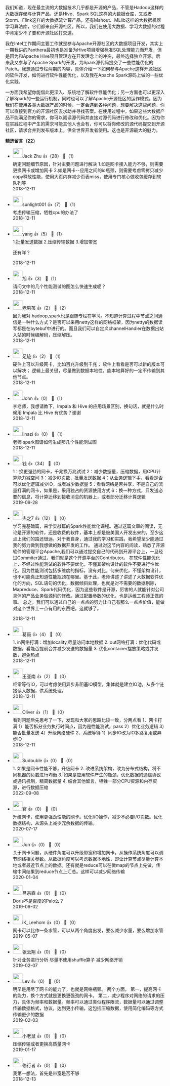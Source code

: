 我们知道，现在最主流的大数据技术几乎都是开源的产品，不管是Hadoop这样的大数据存储与计算产品，还是Hive、Spark SQL这样的大数据仓库，又或者Storm、Flink这样的大数据流计算产品，还有Mahout、MLlib这样的大数据机器学习算法库，它们都来自开源社区。所以，我们在使用大数据、学习大数据的过程中肯定少不了要和开源社区打交道。

我在Intel工作期间主要工作就是参与Apache开源社区的大数据项目开发，其实上一期我讲的Panthera最初也是准备为Hive项目增强标准SQL处理能力而开发，但是因为和Apache Hive项目管理方在开发理念上的冲突，最终选择独立开源。后来我又参与了Apache Spark的开发，为Spark源代码提交了一些性能优化的Patch。我想通过专栏两期的内容，具体介绍一下如何参与Apache这样开源社区的软件开发，如何进行软件性能优化，以及我在Apache Spark源码上做的一些优化实践。

一方面我希望你能借此更深入、系统地了解软件性能优化；另一方面也可以更深入了解Spark的一些运行机制，同时也可以了解Apache开源社区的运作模式。因为我们在使用各类大数据产品的时候，一定会遇到各种问题，想要解决这些问题，你可以直接到官方的开源社区去求助并寻找答案。在使用过程中，如果这些大数据产品不能满足你的需求，你可以阅读源代码并直接对源代码进行修改和优化。因为你在实践过程中产生的需求可能其他人也会有，你可以将你修改的源代码提交到开源社区，请求合并到发布版本上，供全世界开发者使用。这也是开源最大的魅力。
<div><strong>精选留言（22）</strong></div><ul>
<li><img src="https://static001.geekbang.org/account/avatar/00/13/52/3e/a0614b62.jpg" width="30px"><span>Jack Zhu</span> 👍（28） 💬（1）<div>确定问题细节原因，针对主要问题进行解决
1.如是网卡接入能力不够，则需要更换网卡或增加网卡
2.如是网卡--应用之间的io瓶颈，则需要考虑零拷贝减少copy释放性能，使用大页内存减少页表miss，使用专门核心做收包缓存到软队列等

</div>2018-12-11</li><br/><li><img src="https://static001.geekbang.org/account/avatar/00/11/32/3f/fa4ac035.jpg" width="30px"><span>sunlight001</span> 👍（7） 💬（1）<div>考虑传输压缩，牺牲cpu的办法了</div>2018-12-11</li><br/><li><img src="https://static001.geekbang.org/account/avatar/00/10/64/86/f5a9403a.jpg" width="30px"><span>yang</span> 👍（5） 💬（1）<div>1.批量发送数据
2.压缩传输数据
3.增加带宽

还有咩？</div>2018-12-11</li><br/><li><img src="https://static001.geekbang.org/account/avatar/00/0f/4b/b4/4768f34b.jpg" width="30px"><span>旭</span> 👍（3） 💬（1）<div>请问文中的几个性能测试的图怎么快速生成呢？</div>2018-12-11</li><br/><li><img src="https://static001.geekbang.org/account/avatar/00/11/4f/b2/1e8b5616.jpg" width="30px"><span>老男孩</span> 👍（2） 💬（2）<div>因为我对 hadoop,spark也是跟随专栏在学习。不知道计算过程中节点之间通信是一种什么方式？是否可以采用netty这样的网络框架，因为netty的数据读写都是在bytebuf中进行的。而且我们可以自定义channelHandler在数据出站入站的时候编解码，压缩解压。</div>2018-12-11</li><br/><li><img src="https://static001.geekbang.org/account/avatar/00/10/df/73/4a4ce2b5.jpg" width="30px"><span>足迹</span> 👍（2） 💬（1）<div>硬件上可以升级网卡，比如百兆升级到千兆；
软件上看看是否可以新的版本可以解决；
逻辑上最关键，尽量做到数据本地性，能本地算好的一定不传输到其他节点。</div>2018-12-11</li><br/><li><img src="https://static001.geekbang.org/account/avatar/00/10/db/7d/1fbad49b.jpg" width="30px"><span>John</span> 👍（0） 💬（1）<div>李老师，我想请教下，Impala 和 Hive 的应用场景区别，换句话，就是什么时候用 Impala 比 Hive 有优势？谢谢</div>2018-12-11</li><br/><li><img src="https://static001.geekbang.org/account/avatar/00/13/96/6d/86a3f9c3.jpg" width="30px"><span>linazi</span> 👍（0） 💬（1）<div>老师 spark图谱如何生成那几个性能测试图</div>2018-12-11</li><br/><li><img src="https://static001.geekbang.org/account/avatar/00/0f/67/f4/9a1feb59.jpg" width="30px"><span>钱</span> 👍（34） 💬（0）<div>1：换更强劲的网卡，千兆换万兆试试
2：减少数据量，压缩数据，用CPU计算能力减空间
3：减少IO次数，批量发送数据
4：从业务逻辑下手，看看是否可以优化逻辑减少IO，或者减少数据量
5：看看网络是否共享，不是自己的流量打满的网卡，如果是，采用独占的资源使用方式
6：换一种方式，只发送必要的信息，将计算迁移到接收消息的机器上，或者部分迁移计算逻辑</div>2019-09-28</li><br/><li><img src="https://static001.geekbang.org/account/avatar/00/13/cb/50/66d0bd7f.jpg" width="30px"><span>杰之7</span> 👍（12） 💬（0）<div>		学习完基础篇，来学实战篇的Spark性能优化课程。通过这篇文章的阅读，无论是开源的软件，还是收费的软件，基本上都是被美国人开发出来的，至少这点上我们的路还很远，对于我自身，通过我的学习和实践，我希望至少能通过我的努力做到我想做的数据开发的工作。
		通过对这节内容的阅读，熟悉了开源软件的管理平台Apache,我们可以通过提交自己的代码到开源平台上，一旦经过Commiter通过，我们就是这个开源平台的Contributor。
		在软件性能优化上，不经过性能测试的软件不要优化，不懂其架构设计的软件不要进行性优化。因为性能测试包括多维度的指标，没有对比，何来优化，不懂架构设计，也不可能真正知道性能瓶颈在哪里。基于此，老师讲述了讲述了大数据软件优化的方向，SQL语句的优化，数据倾斜处理，也就是对不需要的数据剔除，Mapreduce、Spark代码优化，因为这些软件是开源，厉害的人就能针对公司具体的产品业务做源码的修改。通过配置参数的优化，也是运维工程师正做的事。
		总之，我们可以通过自己的一点点的努力让自己有那么一点点价值，能做对这个世界上一点有用的东西吧，这就够了。
</div>2018-12-11</li><br/><li><img src="http://thirdwx.qlogo.cn/mmopen/vi_32/6uQj0EmXTGstVxNicLWqJhGvY0tavWvxK5RwgxjaMK1rNB9Rf7kAdnzBnG7YOicHjTibOf6G6HEFwonRFXDN3Pp8A/132" width="30px"><span>葛聂</span> 👍（4） 💬（0）<div>1. in网络打满：增加locality,尽量访问本地数据
2. out网络打满：优化代码或数据，看能否提前合并减少发送的数据量
3. 优化container摆放策略或并发数，避免热点</div>2018-12-11</li><br/><li><img src="https://static001.geekbang.org/account/avatar/00/10/82/f3/01bf3b3e.jpg" width="30px"><span>王亚南</span> 👍（2） 💬（0）<div>经常等待IO，可以考虑使用异步非阻塞IO模型，集体就是建立IO池，从多个链接读入数据，供系统处理。</div>2018-12-11</li><br/><li><img src="https://static001.geekbang.org/account/avatar/00/0f/f5/c5/c9a67483.jpg" width="30px"><span>Oliver</span> 👍（1） 💬（0）<div>看到问题后先思考了一下，发现和大家的思路比较一致，分两点看
1、网卡打满
    1）能否拆分业务执行时间点，因为是性能测试，pass
    2）优化业务逻辑
    3）能否批量发送
    4）升级网络硬件
2、系统等待
    1）同步IO改为IO多路复用或异步IO</div>2018-12-11</li><br/><li><img src="https://static001.geekbang.org/account/avatar/00/14/d6/46/5eb5261b.jpg" width="30px"><span>Sudouble</span> 👍（0） 💬（0）<div>1. 如果是网卡性能不够，升级网卡
2. 改进系统架构，改为分布式结构，将不同机器的负载进行均衡
3. 如果是应用软件产生的瓶颈，优化数据的通信协议或通讯机制，精简数据量
4. 结合其他留言，牺牲一部分CPU资源和内存资源，进行数据压缩</div>2022-09-08</li><br/><li><img src="https://static001.geekbang.org/account/avatar/00/19/e3/d7/d7b3505f.jpg" width="30px"><span>官</span> 👍（0） 💬（0）<div>升级网卡，使用更强劲性能的网卡。优化I&#47;O操作，减少不必要I&#47;O次数。优化数据结构，从源头上减少冗余数据的传输。</div>2020-07-17</li><br/><li><img src="https://static001.geekbang.org/account/avatar/00/11/19/a6/7ae63d7e.jpg" width="30px"><span>Jun</span> 👍（0） 💬（0）<div>关于网卡问题，从硬件角度可以升级带宽和增加网卡。从操作系统角度可以调节网络相关参数。从数据角度可以考虑数据本地性，即让计算节点尽量计算本地或者最近节点上的数据。还有就是reduce可以在做map的节点上先做，传输中间结果到reduce节点上汇总。这样可以减少网络传输</div>2020-01-04</li><br/><li><img src="https://static001.geekbang.org/account/avatar/00/16/03/1e/f605f4a9.jpg" width="30px"><span>吕宗霖</span> 👍（0） 💬（0）<div>Doris不是百度的Palo么？</div>2019-09-02</li><br/><li><img src="https://static001.geekbang.org/account/avatar/00/0f/fe/c6/0e382962.jpg" width="30px"><span>iK_Leehom</span> 👍（0） 💬（0）<div>网卡可以比作一条水管，可以从两个角度出发，要么减少水量，要么增加水管</div>2019-05-07</li><br/><li><img src="https://static001.geekbang.org/account/avatar/00/15/21/19/50085e26.jpg" width="30px"><span>张云翔</span> 👍（0） 💬（0）<div>针对业务进行分析 尽量不使用shuffle算子 减少网络开销</div>2019-02-07</li><br/><li><img src="https://static001.geekbang.org/account/avatar/00/10/93/ba/45d127b8.jpg" width="30px"><span>Lev</span> 👍（0） 💬（0）<div>明早是用尽了网卡的能力了，也就是网络瓶颈。
两个方面，
第一，提高网卡的能力，换个方式就是更换更强劲的网卡。
第二，减少程序对网络的请求的压力，具体为频率和数据量。频率可以通过类似程序限流，数据量可以通过调整传输数据格式，协议，达到更小传输，这包括压缩数据，使用简化编码等方式传输更少的数据</div>2019-02-03</li><br/><li><img src="https://static001.geekbang.org/account/avatar/00/13/2f/f4/2dede51a.jpg" width="30px"><span>小老鼠</span> 👍（0） 💬（0）<div>压缩传输或者更换高质量网卡</div>2019-01-17</li><br/><li><img src="https://static001.geekbang.org/account/avatar/00/14/1a/e2/9e59dd38.jpg" width="30px"><span>修行者</span> 👍（0） 💬（0）<div>我第一想法，首先是带宽是否不够</div>2018-12-13</li><br/>
</ul>